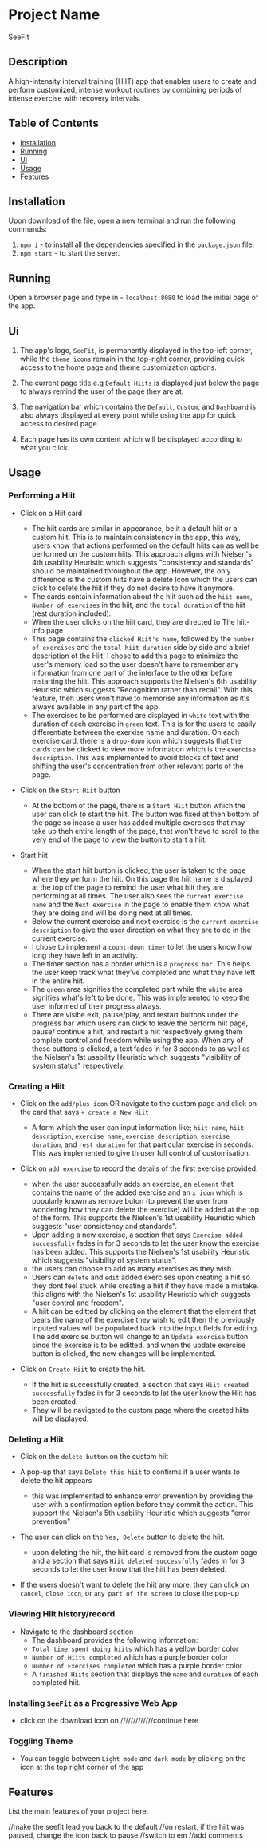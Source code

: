 # Project Name

SeeFit

## Description

A high-intensity interval training (HIIT) app that enables users to create and perform customized, intense workout routines by combining periods of intense exercise with recovery intervals.

## Table of Contents

- [Installation](#installation)
- [Running](#running)
- [Ui](#ui)
- [Usage](#usage)
- [Features](#features)


## Installation

Upon download of the file, open a new terminal and run the following commands:
1. `npm i` - to install all the dependencies specified in the `package.json` file.
2. `npm start` - to start the server.

## Running

Open a browser page and type in - `localhost:8080` to load the initial page of the app. 

## Ui

1. The app's logo, `SeeFit`, is permanently displayed in the top-left corner, while the `theme icons` remain in the top-right corner, providing quick access to the home page and theme customization options.

2. The current page title e.g `Default Hiits` is displayed just below the page to always remind the user of the page they are at.

3. The navigation bar which contains the `Default`, `Custom`, and `Dashboard` is also always displayed at every point while using the app for quick access to desired page.

4. Each page has its own content which will be displayed according to what you click.

## Usage

### Performing a Hiit

-  Click on a Hiit card
    - The hiit cards are similar in appearance, be it a default hiit or a custom hiit. This is to maintain consistency in the app, this way, users know that actions performed on the default hiits can as well be performed on the custom hiits. This approach aligns with Nielsen's 4th usability Heuristic which suggests "consistency and standards" should be maintained throughout the app. However, the only difference is the custom hiits have a delete Icon which the users can click to delete the hiit if they do not desire to have it anymore.
    - The cards contain information about the hiit such ad the `hiit name`, `Number of exercises` in the hiit, and the `total duration` of the hiit (rest duration included).
    - When the user clicks on the hiit card, they are directed to The hiit-info page
    - This page contains the `clicked Hiit's name`, followed by the `number of exercises` and the `total hiit duration` side by side and a brief description of the Hiit. I chose to add this page to minimize the user's memory load so the user doesn't have to remember any information from one part of the interface to the other before mstarting the hiit. This approach supports the Nielsen's 6th usability Heuristic which suggests "Recognition rather than recall". With this feature, theh users won't have to memorise any information as it's always available in any part of the app.
    - The exercises to be performed are displayed in `white` text with the duration of each exercise in `green` text. This is for the users to easily differentiate between the exerxise name and duration. On each exercise card, there is a `drop-down` icon which suggests that the cards can be clicked to view more information which is the `exercise description`. This was implemented to avoid blocks of text and shifting the user's concentration from other relevant parts of the page.

- Click on the `Start Hiit` button
    - At the bottom of the page, there is a `Start Hiit` button which the user can click to start the hiit. The button was fixed at theh bottom of the page so incase a user has added multiple exercises that may take up theh entire length of the page, thet won't have to scroll to the very end of the page to view the button to start a hiit.

- Start hiit
    - When the start hiit button is clicked, the user is taken to the page where they perform the hiit. On this page the hiit name is displayed at the top of the page to remind the user what hiit they are performing at all times. The user also sees the `current exercise name` and the `Next exercise` in the page to enable them know what they are doing and will be doing next at all times.
    - Below the current exercise and next exercise is the `current exercise description` to give the user direction on what they are to do in the current exercise.
    - I chose to implement a `count-down timer` to let the users know how long they have left in an activity.
    - The timer section has a border which is a `progress bar`. This helps the user keep track what they've completed and what they have left in the entire hiit.
    - The `green` area signifies the completed part while the `white` area signifies what's left to be done. This was implemented to keep the user informed of their progress always.
    - There are visibe exit, pause/play, and restart buttons under the progress bar which users can click to leave the perform hiit page, pause/ continue a hiit, and restart a hiit respectively giving them complete control and freedom while using the app. When any of these buttons is clicked, a text fades in for 3 seconds to as well as the Nielsen's 1st usability Heuristic which suggests "visibility of system status" respectively. 

### Creating a Hiit

- Click on the `add/plus icon` OR navigate to the custom page and click on the card that says `+ create a New Hiit`
    - A form which the user can input information like; `hiit name`, `hiit description`, `exercise name`, `exercise description`, `exercise duration`, and `rest duration` for that particular exercise in seconds. This was implemented to give th user full control of customisation.

- Click on `add exercise` to record the details of the first exercise provided.
    - when the user successfully adds an exercise, an `element` that contains the name of the added exercise and an `x icon` which is popularly known as remove buton (to prevent the user from wondering how they can delete the exercise) will be added at the top of the form. This supports the Nielsen's 1st usability Heuristic which suggests "user consistency and standards".
    - Upon adding a new exercise, a section that says `Exercise added successfully` fades in for 3 seconds to let the user know the exercise has been added. This supports the Nielsen's 1st usability Heuristic which suggests "visibility of system status".
    - the users can choose to add as many exercises as they wish. 
    - Users can `delete` and `edit` added exercises upon creating a hiit so they dont feel stuck while creating a hiit if they have made a mistake. this aligns with the Nielsen's 1st usability Heuristic which suggests "user control and freedom".
    - A hiit can be editted by clicking on the element that the element that bears the name of the exercise they wish to edit then the previously inputed values will be populated back into the input fields for editing. The add exercise button will change to an `Update exercise` button since the exercise is to be editted. and when the update exercise button is clicked, the new changes will be implemented.

- Click on `Create Hiit` to create the hiit.
    - If the hiit is successfully created, a section that says `Hiit created successfully` fades in for 3 seconds to let the user know the Hiit has been created.
    - They will be navigated to the custom page where the created hiits will be displayed.

### Deleting a Hiit

- Click on the `delete button` on the custom hiit

- A pop-up that says `Delete this hiit` to confirms if a user wants to delete the hit appears
    - this was implemented to enhance error prevention by providing the user with a confirmation option before they commit the action. This support the Nielsen's 5th usability Heuristic which suggests "error prevention"

- The user can click on the  `Yes, Delete` button to delete the hiit.
    - upon deleting the hiit, the hiit card is removed from the custom page and a section that says `Hiit deleted successfully` fades in for 3 seconds to let the user know that the hiit has been deleted.

- If the users doesn't want to delete the hiit any more, they can click on `cancel`, `close icon`, or `any part of the screen` to close the pop-up


### Viewing Hiit history/record
- Navigate to the dashboard section
    - The dashboard provides the following information:
    - `Total time spent doing hiits` which has a yellow border color
    - `Number of Hiits completed` which has a purple border color 
    - `Number of Exercises completed` which has a purple border color
    - A `finished Hiits` section that displays the `name` and `duration` of each completed hiit.

### Installing `SeeFit` as a Progressive Web App
- click on the download icon on /////////////continue here


### Toggling Theme
- You can toggle between `Light mode` and `dark mode` by clicking on the icon at the top right corner of the app

## Features

List the main features of your project here.




//make the seefit lead you back to the default
//on restart, if the hiit was paused, change the icon back to pause
//switch to em
//add comments